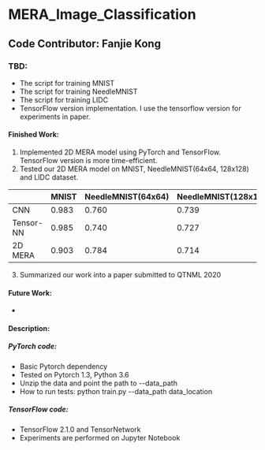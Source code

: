 # MERA_Image_Classification
## Code Contributor: Fanjie Kong
### TBD:
- The script for training MNIST
- The script for training NeedleMNIST
- The script for training LIDC
- TensorFlow version implementation. I use the tensorflow version for experiments in paper.
#### Finished Work:
1. Implemented 2D MERA model using PyTorch and TensorFlow. TensorFlow version is more time-efficient.
2. Tested our 2D MERA model on MNIST, NeedleMNIST(64x64, 128x128) and LIDC dataset. 

|           	| MNIST 	| NeedleMNIST(64x64) 	| NeedleMNIST(128x128) 	| LIDC  	|
|-----------	|-------	|--------------------	|----------------------	|-------	|
| CNN       	| 0.983 	| 0.760              	| 0.739                	| 0.780 	|
| Tensor-NN 	| 0.985 	| 0.740              	| 0.727                	| 0.860 	|
| 2D MERA   	| 0.903 	| 0.784              	| 0.714                	| 0.760 	|

3. Summarized our work into a paper submitted to QTNML 2020

#### Future Work:
-

#### Description:
##### PyTorch code:
* Basic Pytorch dependency
* Tested on Pytorch 1.3, Python 3.6 
* Unzip the data and point the path to --data_path
* How to run tests: python train.py --data_path data_location
##### TensorFlow code:
* TensorFlow 2.1.0 and TensorNetwork
* Experiments are performed on Jupyter Notebook
